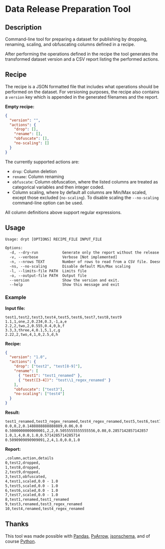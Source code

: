 # Data Release Preparation Tool

## Description

Command-line tool for preparing a dataset for publishing by dropping, renaming, scaling, and obfuscating columns defined in a recipe.

After performing the operations defined in the recipe the tool generates the transformed dataset version and a CSV report listing the performed actions.

## Recipe 

The recipe is a JSON formatted file that includes what operations should be performed on the dataset. For versioning purposes, the recipe also contains a `version` key which is appended in the generated filenames and the report.

**Empty recipe:**
```json
{
  "version": "",
  "actions": {
    "drop": [],
    "rename": [],
    "obfuscate": [],
    "no-scaling": []
  }
}
```

The currently supported actions are:
  - `drop`: Column deletion
  - `rename`: Column renaming
  - `obfuscate`: Column obfuscation, where the listed columns are treated as categorical variables and then integer coded.
  - Column scaling, where by default all columns are Min/Max scaled, except those excluded (`no-scaling`). To disable scaling the `--no-scaling` command-line option can be used.

All column definitions above support regular expressions.

## Usage
```txt
Usage: drpt [OPTIONS] RECIPE_FILE INPUT_FILE

Options:
  -d, --dry-run           Generate only the report without the release dataset
  -v, --verbose           Verbose [Not implemented]
  -n, --nrows TEXT        Number of rows to read from a CSV file. Doesn't work with parquet files.
  -ns, --no-scaling       Disable default Min/Max scaling
  -l, --limits-file PATH  Limits file
  -o, --output-file PATH  Output file
  --version               Show the version and exit.
  --help                  Show this message and exit
```

### Example

**Input file:**
```csv
test1,test2,test3,test4,test5,test6,test7,test8,test9
1.1,1,one,2,0.234,0.3,-1,a,e
2.2,2,two,2,0.555,0.4,0,b,f
3.3,3,three,4,0.1,5,1,c,g
2.22,2,two,4,1,0,2.5,d,h
```

**Recipe:**
```json
{
  "version": "1.0",
  "actions": {
    "drop": ["test2", "test[8-9]"],
    "rename": [
      { "test1": "test1_renamed" },
      { "test([3-4])": "test\\1_regex_renamed" }
    ],
    "obfuscate": ["test3"],
    "no-scaling": ["test4"]
  }
}
```

**Result:**
```txt
test1_renamed,test3_regex_renamed,test4_regex_renamed,test5,test6,test7
0.0,0,2,0.1488888888888889,0.06,0.0
0.5000000000000001,2,2,0.5055555555555556,0.08,0.2857142857142857
1.0,1,4,0.0,1.0,0.5714285714285714
0.5090909090909091,2,4,1.0,0.0,1.0
```

**Report:**
```txt
,column,action,details
0,test2,dropped,
1,test8,dropped,
2,test9,dropped,
3,test3,obfuscated,
4,test1,scaled,0.0 - 1.0
5,test5,scaled,0.0 - 1.0
6,test6,scaled,0.0 - 1.0
7,test7,scaled,0.0 - 1.0
8,test1,renamed,test1_renamed
9,test3,renamed,test3_regex_renamed
10,test4,renamed,test4_regex_renamed
```

## Thanks

This tool was made possible with [Pandas](https://pandas.pydata.org/), [PyArrow](https://arrow.apache.org/docs/python/index.html), [jsonschema](https://pypi.org/project/jsonschema/), and of course [Python](https://www.python.org/).


  